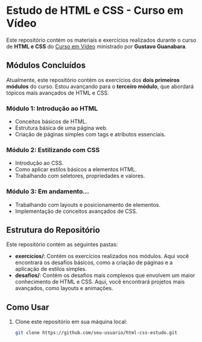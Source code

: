 # Estudo de HTML e CSS - Curso em Vídeo

Este repositório contém os materiais e exercícios realizados durante o curso de **HTML e CSS** do [Curso em Vídeo](https://www.cursoemvideo.com/) ministrado por **Gustavo Guanabara**.

## Módulos Concluídos

Atualmente, este repositório contém os exercícios dos **dois primeiros módulos** do curso. Estou avançando para o **terceiro módulo**, que abordará tópicos mais avançados de HTML e CSS.

### Módulo 1: Introdução ao HTML
- Conceitos básicos de HTML.
- Estrutura básica de uma página web.
- Criação de páginas simples com tags e atributos essenciais.

### Módulo 2: Estilizando com CSS
- Introdução ao CSS.
- Como aplicar estilos básicos a elementos HTML.
- Trabalhando com seletores, propriedades e valores.

### Módulo 3: Em andamento...
- Trabalhando com layouts e posicionamento de elementos.
- Implementação de conceitos avançados de CSS.

## Estrutura do Repositório

Este repositório contém as seguintes pastas:

- **exercicios/**: Contém os exercícios realizados nos módulos. Aqui você encontrará os desafios básicos, como a criação de páginas e a aplicação de estilos simples.
- **desafios/**: Contém os desafios mais complexos que envolvem um maior conhecimento de HTML e CSS. Aqui, você encontrará projetos mais avançados, como layouts e animações.

## Como Usar

1. Clone este repositório em sua máquina local:
   ```bash
   git clone https://github.com/seu-usuario/html-css-estudo.git
